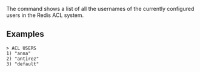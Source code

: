 The command shows a list of all the usernames of the currently configured
users in the Redis ACL system.

## Examples

```
> ACL USERS
1) "anna"
2) "antirez"
3) "default"
```


